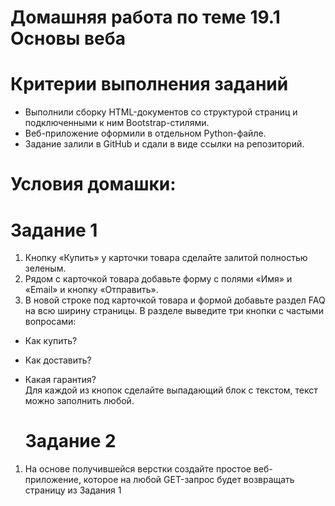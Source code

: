 # Домашняя работа по теме 19.1 Основы веба
# Критерии выполнения заданий
- Выполнили сборку HTML-документов со структурой страниц и подключенными к ним Bootstrap-стилями.
- Веб-приложение оформили в отдельном Python-файле.
- Задание залили в GitHub и сдали в виде ссылки на репозиторий.
# Условия домашки:
# Задание 1

1. Кнопку «Купить» у карточки товара сделайте залитой полностью зеленым.
2. Рядом с карточкой товара добавьте форму с полями «Имя» и «Email» и кнопку «Отправить».
3. В новой строке под карточкой товара и формой добавьте раздел FAQ на всю ширину страницы. В разделе выведите три кнопки с частыми вопросами:
- Как купить?
- Как доставить?
- Какая гарантия?\
  Для каждой из кнопок сделайте выпадающий блок с текстом, текст можно заполнить любой.
  
  # Задание 2
  
1. На основе получившейся верстки создайте простое веб-приложение, которое на любой GET-запрос будет возвращать страницу из Задания 1
